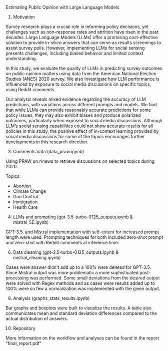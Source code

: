 Estimating Public Opinion with Large Language Models 

1. Motivation

Survey research plays a crucial role in informing policy decisions, yet challenges such as non-response rates and attrition have risen in the past decades. Large Language 
Models (LLMs) offer a promising cost-effective solution to provide in-silico answers that can serve as results screenings to assist survey polls. However, implementing LLMs for 
social sensing presents challenges, including biased behavior and limited context understanding.

In this study, we evaluate the quality of LLMs in predicting survey outcomes on public opinion matters using data from the American National 
Election Studies (ANES) 2020 survey. We also investigate how LLM performance is influenced by exposure to social media discussions on specific topics, using Reddit comments. 

Our analysis reveals mixed evidence regarding the accuracy of LLM predictions, with variations across different prompts and models. We find that while LLMs can provide reasonably 
accurate predictions for some policy issues, they may also exhibit biases and produce polarized outcomes, particularly when exposed to social media discussions. Although LLM’s social sensing capabilities could 
not show accurate results for all policies in this study, the positive effect of in-context learning provided by social media discussions for some of the topics encourages further 
developments in this research direction. 

3. Comments data (data_praw.ipynb)
   
Using PRAW on r/news to retrieve discussions on selected topics during 2020.

Topics: 
* Abortion
* Climate Change
* Gun Control
* Immigration
* Health Care

4. LLMs and prompting (gpt-3.5-turbo-0125_outputs.ipynb & mistral_SE.ipynb)
   
GPT-3.5. and Mistral implementation with self-extent for increased prompt length were used.
Prompting techniques for both included zero-shot prompt and zero-shot with Reddit comments at inference time.
   
6. Data cleaning (gpt-3.5-turbo-0125_outputs.ipynb & mistral_cleaning.ipynb)
   
Cases were answer didn't add up to a 100% were deleted for GPT-3.5.
Since Mistral output was more problematic a more sophisticated post-processing was performed. Some small deviations from the desired output were solved with Regex
methods and as cases were results added up to 100% were so few a normalization was implemented with the given output.
   
8. Analysis (graphs_stats_results.ipynb)
   
Bar graphs and boxplots were built to visualize the results. A table also communicates mean and standard deviation differences compared to the actual distribution of answers.

10. Repository
    
More information on the workflow and analyses can be found in the report "final_report.pdf"
